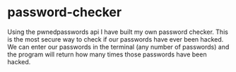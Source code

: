 # password-checker

Using the pwnedpasswords api I have built my own password checker. This is the most secure way to check if our passwords have ever been hacked. We can enter our passwords in the terminal (any number of passwords) and the program will return how many times those passwords have been hacked. 
